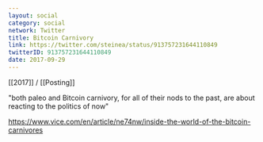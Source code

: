 ```yaml
---
layout: social
category: social
network: Twitter
title: Bitcoin Carnivory
link: https://twitter.com/steinea/status/913757231644110849
twitterID: 913757231644110849
date: 2017-09-29
---
```


[[2017]] / [[Posting]]

"both paleo and Bitcoin carnivory, for all of their nods to the past, are about reacting to the politics of now"

<https://www.vice.com/en/article/ne74nw/inside-the-world-of-the-bitcoin-carnivores>
